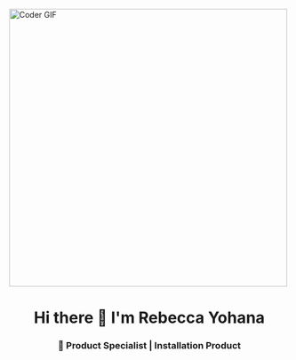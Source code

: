 <!-- Banner Image -->
<br>
    <img src="https://health-app-psi.vercel.app/images/aboutus.gif" alt="Coder GIF" width="500">

<h1 align="center">Hi there 👋 I'm Rebecca Yohana</h1>
<h3 align="center">🚀 Product Specialist | Installation Product</h3>
